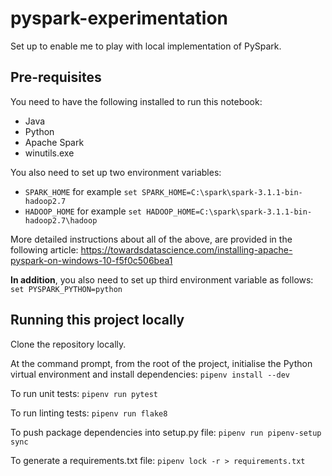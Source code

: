 # pyspark-experimentation
Set up to enable me to play with local implementation of PySpark.

## Pre-requisites
You need to have the following installed to run this notebook:
- Java
- Python
- Apache Spark
- winutils.exe

You also need to set up two environment variables:
- `SPARK_HOME` for example `set SPARK_HOME=C:\spark\spark-3.1.1-bin-hadoop2.7`
- `HADOOP_HOME` for example `set HADOOP_HOME=C:\spark\spark-3.1.1-bin-hadoop2.7\hadoop`

More detailed instructions about all of the above, are provided in the following article:
https://towardsdatascience.com/installing-apache-pyspark-on-windows-10-f5f0c506bea1

**In addition**, you also need to set up third environment variable as follows:
`set PYSPARK_PYTHON=python`

## Running this project locally
Clone the repository locally.

At the command prompt, from the root of the project, initialise the Python virtual environment and install dependencies:
`pipenv install --dev`

To run unit tests:
`pipenv run pytest`

To run linting tests:
`pipenv run flake8`

To push package dependencies into setup.py file:
`pipenv run pipenv-setup sync`

To generate a requirements.txt file:
`pipenv lock -r > requirements.txt`